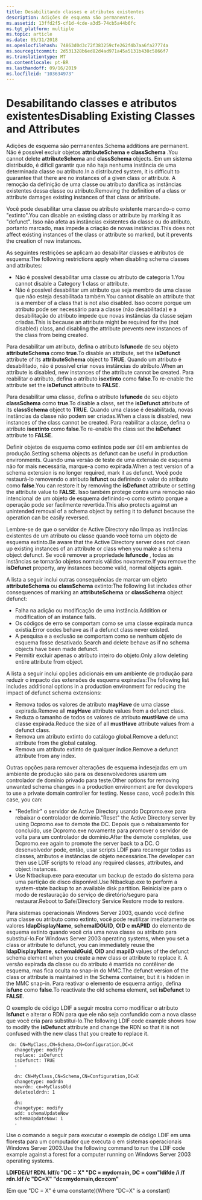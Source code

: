 ```yaml
---
title: Desabilitando classes e atributos existentes
description: Adições de esquema são permanentes.
ms.assetid: 13ffd2f5-cf1d-4cde-a3d5-74cb5a44b6fc
ms.tgt_platform: multiple
ms.topic: article
ms.date: 05/31/2018
ms.openlocfilehash: 74863d0d3c72f383259cfe262f4b7aa6fa27774a
ms.sourcegitcommit: 2d531328b6ed82d4ad971a45a5131b430c5866f7
ms.translationtype: MT
ms.contentlocale: pt-BR
ms.lasthandoff: 09/16/2019
ms.locfileid: "103634973"
---
```

# <a name="disabling-existing-classes-and-attributes"></a><span data-ttu-id="4942e-103">Desabilitando classes e atributos existentes</span><span class="sxs-lookup"><span data-stu-id="4942e-103">Disabling Existing Classes and Attributes</span></span>

<span data-ttu-id="4942e-104">Adições de esquema são permanentes.</span><span class="sxs-lookup"><span data-stu-id="4942e-104">Schema additions are permanent.</span></span> <span data-ttu-id="4942e-105">Não é possível excluir objetos **attributeSchema** e **classSchema** .</span><span class="sxs-lookup"><span data-stu-id="4942e-105">You cannot delete **attributeSchema** and **classSchema** objects.</span></span> <span data-ttu-id="4942e-106">Em um sistema distribuído, é difícil garantir que não haja nenhuma instância de uma determinada classe ou atributo.</span><span class="sxs-lookup"><span data-stu-id="4942e-106">In a distributed system, it is difficult to guarantee that there are no instances of a given class or attribute.</span></span> <span data-ttu-id="4942e-107">A remoção da definição de uma classe ou atributo danifica as instâncias existentes dessa classe ou atributo.</span><span class="sxs-lookup"><span data-stu-id="4942e-107">Removing the definition of a class or attribute damages existing instances of that class or attribute.</span></span>

<span data-ttu-id="4942e-108">Você pode desabilitar uma classe ou atributo existente marcando-o como "extinto".</span><span class="sxs-lookup"><span data-stu-id="4942e-108">You can disable an existing class or attribute by marking it as "defunct".</span></span> <span data-ttu-id="4942e-109">Isso não afeta as instâncias existentes da classe ou do atributo, portanto marcado, mas impede a criação de novas instâncias.</span><span class="sxs-lookup"><span data-stu-id="4942e-109">This does not affect existing instances of the class or attribute so marked, but it prevents the creation of new instances.</span></span>

<span data-ttu-id="4942e-110">As seguintes restrições se aplicam ao desabilitar classes e atributos de esquema:</span><span class="sxs-lookup"><span data-stu-id="4942e-110">The following restrictions apply when disabling schema classes and attributes:</span></span>

-   <span data-ttu-id="4942e-111">Não é possível desabilitar uma classe ou atributo de categoria 1.</span><span class="sxs-lookup"><span data-stu-id="4942e-111">You cannot disable a Category 1 class or attribute.</span></span>
-   <span data-ttu-id="4942e-112">Não é possível desabilitar um atributo que seja membro de uma classe que não esteja desabilitada também.</span><span class="sxs-lookup"><span data-stu-id="4942e-112">You cannot disable an attribute that is a member of a class that is not also disabled.</span></span> <span data-ttu-id="4942e-113">Isso ocorre porque um atributo pode ser necessário para a classe (não desabilitada) e a desabilitação do atributo impede que novas instâncias da classe sejam criadas.</span><span class="sxs-lookup"><span data-stu-id="4942e-113">This is because an attribute might be required for the (not disabled) class, and disabling the attribute prevents new instances of the class from being created.</span></span>

<span data-ttu-id="4942e-114">Para desabilitar um atributo, defina o atributo **Isfuncde** de seu objeto **attributeSchema** como **true**.</span><span class="sxs-lookup"><span data-stu-id="4942e-114">To disable an attribute, set the **isDefunct** attribute of its **attributeSchema** object to **TRUE**.</span></span> <span data-ttu-id="4942e-115">Quando um atributo é desabilitado, não é possível criar novas instâncias do atributo.</span><span class="sxs-lookup"><span data-stu-id="4942e-115">When an attribute is disabled, new instances of the attribute cannot be created.</span></span> <span data-ttu-id="4942e-116">Para reabilitar o atributo, defina o atributo **isextinto** como **false**.</span><span class="sxs-lookup"><span data-stu-id="4942e-116">To re-enable the attribute set the **isDefunct** attribute to **FALSE**.</span></span>

<span data-ttu-id="4942e-117">Para desabilitar uma classe, defina o atributo **Isfuncde** de seu objeto **classSchema** como **true**.</span><span class="sxs-lookup"><span data-stu-id="4942e-117">To disable a class, set the **isDefunct** attribute of its **classSchema** object to **TRUE**.</span></span> <span data-ttu-id="4942e-118">Quando uma classe é desabilitada, novas instâncias da classe não podem ser criadas.</span><span class="sxs-lookup"><span data-stu-id="4942e-118">When a class is disabled, new instances of the class cannot be created.</span></span> <span data-ttu-id="4942e-119">Para reabilitar a classe, defina o atributo **isextinto** como **false**.</span><span class="sxs-lookup"><span data-stu-id="4942e-119">To re-enable the class set the **isDefunct** attribute to **FALSE**.</span></span>

<span data-ttu-id="4942e-120">Definir objetos de esquema como extintos pode ser útil em ambientes de produção.</span><span class="sxs-lookup"><span data-stu-id="4942e-120">Setting schema objects as defunct can be useful in production environments.</span></span> <span data-ttu-id="4942e-121">Quando uma versão de teste de uma extensão de esquema não for mais necessária, marque-a como expirada.</span><span class="sxs-lookup"><span data-stu-id="4942e-121">When a test version of a schema extension is no longer required, mark it as defunct.</span></span> <span data-ttu-id="4942e-122">Você pode restaurá-lo removendo o atributo **Isfunct** ou definindo o valor do atributo como **false**.</span><span class="sxs-lookup"><span data-stu-id="4942e-122">You can restore it by removing the **isDefunct** attribute or setting the attribute value to **FALSE**.</span></span> <span data-ttu-id="4942e-123">Isso também protege contra uma remoção não intencional de um objeto de esquema definindo-o como extinto porque a operação pode ser facilmente revertida.</span><span class="sxs-lookup"><span data-stu-id="4942e-123">This also protects against an unintended removal of a schema object by setting it to defunct because the operation can be easily reversed.</span></span>

<span data-ttu-id="4942e-124">Lembre-se de que o servidor de Active Directory não limpa as instâncias existentes de um atributo ou classe quando você torna um objeto de esquema extinto.</span><span class="sxs-lookup"><span data-stu-id="4942e-124">Be aware that the Active Directory server does not clean up existing instances of an attribute or class when you make a schema object defunct.</span></span> <span data-ttu-id="4942e-125">Se você remover a propriedade **Isfuncde** , todas as instâncias se tornarão objetos normais válidos novamente.</span><span class="sxs-lookup"><span data-stu-id="4942e-125">If you remove the **isDefunct** property, any instances become valid, normal objects again.</span></span>

<span data-ttu-id="4942e-126">A lista a seguir inclui outras consequências de marcar um objeto **attributeSchema** ou **classSchema** extinto:</span><span class="sxs-lookup"><span data-stu-id="4942e-126">The following list includes other consequences of marking an **attributeSchema** or **classSchema** object defunct:</span></span>

-   <span data-ttu-id="4942e-127">Falha na adição ou modificação de uma instância.</span><span class="sxs-lookup"><span data-stu-id="4942e-127">Addition or modification of an instance fails.</span></span>
-   <span data-ttu-id="4942e-128">Os códigos de erro se comportam como se uma classe expirada nunca existia.</span><span class="sxs-lookup"><span data-stu-id="4942e-128">Error codes behave as if a defunct class never existed.</span></span>
-   <span data-ttu-id="4942e-129">A pesquisa e a exclusão se comportam como se nenhum objeto de esquema fosse desativado.</span><span class="sxs-lookup"><span data-stu-id="4942e-129">Search and delete behave as if no schema objects have been made defunct.</span></span>
-   <span data-ttu-id="4942e-130">Permitir excluir apenas o atributo inteiro do objeto.</span><span class="sxs-lookup"><span data-stu-id="4942e-130">Only allow deleting entire attribute from object.</span></span>

<span data-ttu-id="4942e-131">A lista a seguir inclui opções adicionais em um ambiente de produção para reduzir o impacto das extensões de esquema expiradas:</span><span class="sxs-lookup"><span data-stu-id="4942e-131">The following list includes additional options in a production environment for reducing the impact of defunct schema extensions:</span></span>

-   <span data-ttu-id="4942e-132">Remova todos os valores de atributo **mayHave** de uma classe expirada.</span><span class="sxs-lookup"><span data-stu-id="4942e-132">Remove all **mayHave** attribute values from a defunct class.</span></span>
-   <span data-ttu-id="4942e-133">Reduza o tamanho de todos os valores de atributo **mustHave** de uma classe expirada.</span><span class="sxs-lookup"><span data-stu-id="4942e-133">Reduce the size of all **mustHave** attribute values from a defunct class.</span></span>
-   <span data-ttu-id="4942e-134">Remova um atributo extinto do catálogo global.</span><span class="sxs-lookup"><span data-stu-id="4942e-134">Remove a defunct attribute from the global catalog.</span></span>
-   <span data-ttu-id="4942e-135">Remova um atributo extinto de qualquer índice.</span><span class="sxs-lookup"><span data-stu-id="4942e-135">Remove a defunct attribute from any index.</span></span>

<span data-ttu-id="4942e-136">Outras opções para remover alterações de esquema indesejadas em um ambiente de produção são para os desenvolvedores usarem um controlador de domínio privado para teste.</span><span class="sxs-lookup"><span data-stu-id="4942e-136">Other options for removing unwanted schema changes in a production environment are for developers to use a private domain controller for testing.</span></span> <span data-ttu-id="4942e-137">Nesse caso, você pode:</span><span class="sxs-lookup"><span data-stu-id="4942e-137">In this case, you can:</span></span>

-   <span data-ttu-id="4942e-138">"Redefinir" o servidor de Active Directory usando Dcpromo.exe para rebaixar o controlador de domínio.</span><span class="sxs-lookup"><span data-stu-id="4942e-138">"Reset" the Active Directory server by using Dcpromo.exe to demote the DC.</span></span> <span data-ttu-id="4942e-139">Depois que o rebaixamento for concluído, use Dcpromo.exe novamente para promover o servidor de volta para um controlador de domínio.</span><span class="sxs-lookup"><span data-stu-id="4942e-139">After the demote completes, use Dcpromo.exe again to promote the server back to a DC.</span></span> <span data-ttu-id="4942e-140">O desenvolvedor pode, então, usar scripts LDIF para recarregar todas as classes, atributos e instâncias de objeto necessários.</span><span class="sxs-lookup"><span data-stu-id="4942e-140">The developer can then use LDIF scripts to reload any required classes, attributes, and object instances.</span></span>
-   <span data-ttu-id="4942e-141">Use Ntbackup.exe para executar um backup de estado do sistema para uma partição de disco disponível.</span><span class="sxs-lookup"><span data-stu-id="4942e-141">Use Ntbackup.exe to perform a system-state backup to an available disk partition.</span></span> <span data-ttu-id="4942e-142">Reinicialize para o modo de restauração do serviço de diretório/seguro para restaurar.</span><span class="sxs-lookup"><span data-stu-id="4942e-142">Reboot to Safe/Directory Service Restore mode to restore.</span></span>

<span data-ttu-id="4942e-143">Para sistemas operacionais Windows Server 2003, quando você define uma classe ou atributo como extinto, você pode reutilizar imediatamente os valores **ldapDisplayName**, **schemaIDGUID**, **OID** e **mAPIID** do elemento de esquema extinto quando você cria uma nova classe ou atributo para substituí-lo.</span><span class="sxs-lookup"><span data-stu-id="4942e-143">For Windows Server 2003 operating systems, when you set a class or attribute to defunct, you can immediately reuse the **ldapDisplayName**, **schemaIdGuid**, **OID** and **mapiID** values of the defunct schema element when you create a new class or attribute to replace it.</span></span> <span data-ttu-id="4942e-144">A versão expirada da classe ou do atributo é mantida no contêiner de esquema, mas fica oculta no snap-in do MMC.</span><span class="sxs-lookup"><span data-stu-id="4942e-144">The defunct version of the class or attribute is maintained in the Schema container, but it is hidden in the MMC snap-in.</span></span> <span data-ttu-id="4942e-145">Para reativar o elemento de esquema antigo, defina **isfunc** como **false**.</span><span class="sxs-lookup"><span data-stu-id="4942e-145">To reactivate the old schema element, set **isDefunct** to **FALSE**.</span></span>

<span data-ttu-id="4942e-146">O exemplo de código LDIF a seguir mostra como modificar o atributo **Isfunct** e alterar o RDN para que ele não seja confundido com a nova classe que você cria para substituí-lo.</span><span class="sxs-lookup"><span data-stu-id="4942e-146">The following LDIF code example shows how to modify the **isDefunct** attribute and change the RDN so that it is not confused with the new class that you create to replace it.</span></span>

``` syntax
 dn: CN=MyClass,CN=Schema,CN=Configuration,DC=X
   changetype: modify
   replace: isDefunct
   isDefunct: TRUE
   -

   dn: CN=MyClass,CN=Schema,CN=Configuration,DC=X
   changetype: modrdn
   newrdn: cn=MyClassOld
   deleteoldrdn: 1

   dn:
   changetype: modify
   add: schemaUpdateNow
   schemaUpdateNow: 1
   -
```

<span data-ttu-id="4942e-147">Use o comando a seguir para executar o exemplo de código LDIF em uma floresta para um computador que executa o em sistemas operacionais Windows Server 2003.</span><span class="sxs-lookup"><span data-stu-id="4942e-147">Use the following command to run the LDIF code example against a forest for a computer running on Windows Server 2003 operating systems.</span></span>

<span data-ttu-id="4942e-148">**LDIFDE/i/f RDN. ldf/c "DC = X" "DC = mydomain, DC = com"**</span><span class="sxs-lookup"><span data-stu-id="4942e-148">**ldifde /i /f rdn.ldf /c "DC=X" "dc=mydomain,dc=com"**</span></span>

<span data-ttu-id="4942e-149">(Em que "DC = X" é uma constante)</span><span class="sxs-lookup"><span data-stu-id="4942e-149">(Where "DC=X" is a constant)</span></span>

 

 




